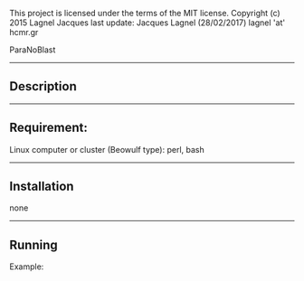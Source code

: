This project is licensed under the terms of the MIT license.
Copyright (c) 2015 Lagnel Jacques
last update: Jacques Lagnel (28/02/2017) lagnel 'at' hcmr.gr

ParaNoBlast

------------
Description
------------


-----------------
Requirement:
-----------------
Linux computer or cluster (Beowulf type): perl, bash

----------------
Installation
----------------
none


---------------
Running
---------------


Example:


